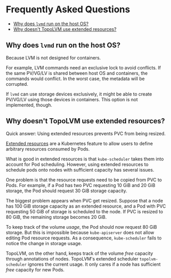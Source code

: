 Frequently Asked Questions
==========================

- [Why does `lvmd` run on the host OS?](#why-does-lvmd-run-on-the-host-os)
- [Why doesn't TopoLVM use extended resources?](#why-doesnt-topolvm-use-extended-resources)

## Why does `lvmd` run on the host OS?

Because LVM is not designed for containers.

For example, LVM commands need an exclusive lock to avoid conflicts.
If the same PV/VG/LV is shared between host OS and containers, the commands would conflict.
In the worst case, the metadata will be corrupted.

If `lvmd` can use storage devices exclusively, it might be able to create
PV/VG/LV using those devices in containers.  This option is not implemented, though.

## Why doesn't TopoLVM use extended resources?

Quick answer: Using extended resources prevents PVC from being resized.

[Extended resources](https://kubernetes.io/docs/concepts/configuration/manage-resources-containers/#extended-resources) are a Kubernetes feature to allow users to define arbitrary resources consumed by Pods.

What is good in extended resources is that `kube-scheduler` takes them into account for Pod scheduling.
However, using extended resources to schedule pods onto nodes with sufficient capacity has several issues.

One problem is that the resource requests need to be copied from PVC to Pods.
For example, if a Pod has two PVC requesting 10 GiB and 20 GiB storage, the Pod should request 30 GiB storage capacity.

The biggest problem appears when PVC get resized.  Suppose that a node has 100 GiB storage capacity as an extended resource, and a Pod with PVC requesting 50 GiB of storage is scheduled to the node.  If PVC is resized to 80 GiB, the remaining storage becomes 20 GiB.

To keep track of the volume _usage_, the Pod should now request 80 GiB storage.  But this is impossible because `kube-apiserver` does not allow editing Pod resource requests.  As a consequence, `kube-scheduler` fails to notice the change in storage usage.

TopoLVM, on the other hand, keeps track of the volume _free_ capacity through annotations of nodes.
TopoLVM's extended scheduler `topolvm-scheduler` ignores the current usage.  It only cares if a node has sufficient _free_ capacity for new Pods.

